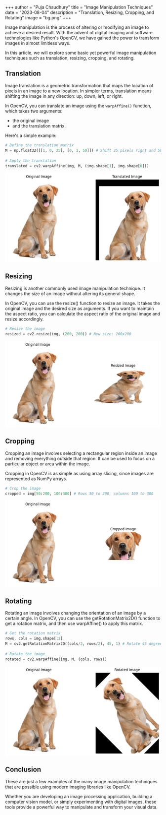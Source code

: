 +++
author = "Puja Chaudhury"
title = "Image Manipulation Techniques"
date = "2023-08-04"
description = "Translation, Resizing, Cropping, and Rotating"
image = "bg.png"
+++

Image manipulation is the process of altering or modifying an image to achieve a desired result. With the advent of digital imaging and software technologies like Python's OpenCV, we have gained the power to transform images in almost limitless ways. 

In this article, we will explore some basic yet powerful image manipulation techniques such as translation, resizing, cropping, and rotating.

## Translation

Image translation is a geometric transformation that maps the location of pixels in an image to a new location. In simpler terms, translation means shifting the image in any direction: up, down, left, or right.

In OpenCV, you can translate an image using the `warpAffine()` function, which takes two arguments: 
- the original image 
- and the translation matrix. 

Here's a simple example:

```python
# Define the translation matrix
M = np.float32([[1, 0, 25], [0, 1, 50]]) # Shift 25 pixels right and 50 pixels down

# Apply the translation
translated = cv2.warpAffine(img, M, (img.shape[1], img.shape[0]))
 ```

![Translated Image](t.png)

## Resizing
Resizing is another commonly used image manipulation technique. It changes the size of an image without altering its general shape.

In OpenCV, you can use the resize() function to resize an image. It takes the original image and the desired size as arguments. If you want to maintain the aspect ratio, you can calculate the aspect ratio of the original image and resize accordingly.

```python
# Resize the image
resized = cv2.resize(img, (200, 200)) # New size: 200x200
```
![Resized Image](r.png)

## Cropping
Cropping an image involves selecting a rectangular region inside an image and removing everything outside that region. It can be used to focus on a particular object or area within the image.

Cropping in OpenCV is as simple as using array slicing, since images are represented as NumPy arrays.

```python
# Crop the image
cropped = img[50:200, 100:300] # Rows 50 to 200, columns 100 to 300
```
![Cropped Image](cr.png)
## Rotating
Rotating an image involves changing the orientation of an image by a certain angle. In OpenCV, you can use the getRotationMatrix2D() function to get a rotation matrix, and then use warpAffine() to apply this matrix.

```python
# Get the rotation matrix
rows, cols = img.shape[:2]
M = cv2.getRotationMatrix2D((cols/2, rows/2), 45, 1) # Rotate 45 degrees around the center of the image

# Rotate the image
rotated = cv2.warpAffine(img, M, (cols, rows))
```
![Rotated Image](ro.png)

## Conclusion
These are just a few examples of the many image manipulation techniques that are possible using modern imaging libraries like OpenCV. 

Whether you are developing an image processing application, building a computer vision model, or simply experimenting with digital images, these tools provide a powerful way to manipulate and transform your visual data.